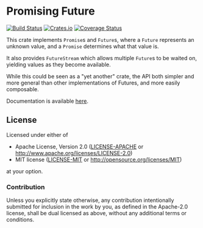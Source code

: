 # Promising Future

[![Build Status](https://travis-ci.org/jsgf/promising-future.svg?branch=master)](https://travis-ci.org/jsgf/promising-future)
[![Crates.io](https://img.shields.io/crates/v/promising-future.svg)]()
[![Coverage Status](https://coveralls.io/repos/github/jsgf/promising-future/badge.svg?branch=master)](https://coveralls.io/github/jsgf/promising-future?branch=master)

This crate implements `Promise`s and `Future`s, where a `Future`
represents an unknown value, and a `Promise` determines what that
value is.

It also provides `FutureStream` which allows multiple `Future`s to be
waited on, yielding values as they become available.

While this could be seen as a "yet another" crate, the API both
simpler and more general than other implementations of Futures, and
more easily composable.

Documentation is available [here](https://jsgf.github.io/promising-future/promising_future/index.html).

## License

Licensed under either of

 * Apache License, Version 2.0 ([LICENSE-APACHE](LICENSE-APACHE) or http://www.apache.org/licenses/LICENSE-2.0)
 * MIT license ([LICENSE-MIT](LICENSE-MIT) or http://opensource.org/licenses/MIT)

at your option.

### Contribution

Unless you explicitly state otherwise, any contribution intentionally submitted
for inclusion in the work by you, as defined in the Apache-2.0 license, shall be dual licensed as above, without any
additional terms or conditions.
